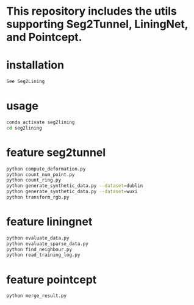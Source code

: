 # This repository includes the utils supporting Seg2Tunnel, LiningNet, and Pointcept.

# installation
```bash
See Seg2Lining
```

# usage
```bash
conda activate seg2lining
cd seg2lining
```

# feature seg2tunnel
```bash
python compute_deformation.py
python count_num_point.py
python count_ring.py
python generate_synthetic_data.py --dataset=dublin
python generate_synthetic_data.py --dataset=wuxi
python transform_rgb.py
```

# feature liningnet
```bash
python evaluate_data.py
python evaluate_sparse_data.py
python find_neighbour.py
python read_training_log.py
```

# feature pointcept
```bash
python merge_result.py
```